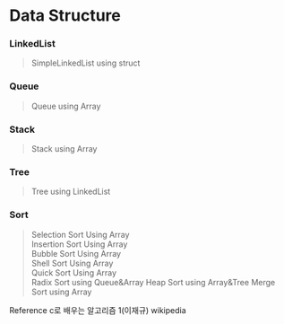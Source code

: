 # Data Structure

### LinkedList
> SimpleLinkedList using struct

### Queue
> Queue using Array

### Stack
> Stack using Array

### Tree
> Tree using LinkedList

### Sort
> Selection Sort Using Array  
> Insertion Sort Using Array  
> Bubble Sort Using Array  
> Shell Sort Using Array  
> Quick Sort Using Array  
> Radix Sort using Queue&Array
> Heap Sort using Array&Tree
> Merge Sort using Array 

Reference c로 배우는 알고리즘 1(이재규)
          wikipedia